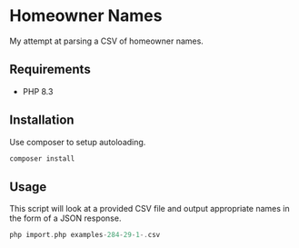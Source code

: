 # Homeowner Names

My attempt at parsing a CSV of homeowner names.

## Requirements
- PHP 8.3

## Installation
Use composer to setup autoloading.

```bash
composer install
```

## Usage
This script will look at a provided CSV file and output appropriate names in the form of a JSON response.

```php
php import.php examples-284-29-1-.csv
```